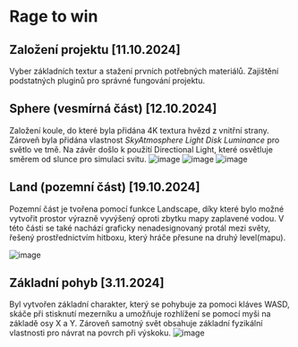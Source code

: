 # Rage to win

## Založení projektu [11.10.2024]
Vyber základních textur a stažení prvních potřebných materiálů. Zajištění podstatných pluginů pro správné fungování projektu.

## Sphere (vesmírná část) [12.10.2024]
Založení koule, do které byla přidána 4K textura hvězd z vnitřní strany. Zároveň byla přidána vlastnost *SkyAtmosphere Light Disk Luminance* pro světlo ve tmě.
Na závěr došlo k použití Directional Light, které osvětluje směrem od slunce pro simulaci svitu.
![image](https://github.com/user-attachments/assets/48a97b73-3cc0-4876-9e07-88307c8c059f) ![image](https://github.com/user-attachments/assets/cde79b57-db35-4fad-a391-25d6b854d3fc) ![image](https://github.com/user-attachments/assets/c2d999d4-bea7-48e9-b3b0-bef62810b6b6)




## Land (pozemní část) [19.10.2024]
Pozemní část je tvořena pomocí funkce Landscape, díky které bylo možné vytvořit prostor výrazně vyvýšený oproti zbytku mapy zaplavené vodou.
V této části se také nachází graficky nenadesignovaný protál mezi světy, řešený prostřednictvím hitboxu, který hráče přesune na druhý level(mapu).

![image](https://github.com/user-attachments/assets/1271fd07-864d-44b2-aca0-f3419452a7f6)

## Základní pohyb [3.11.2024]
Byl vytvořen základní charakter, který se pohybuje za pomoci kláves WASD, skáče při stisknutí mezerníku a umožňuje rozhlížení se pomocí myši na základě osy X a Y. Zároveň samotný svět obsahuje základní fyzikální vlastnosti pro návrat na povrch při výskoku.
![image](https://github.com/user-attachments/assets/92447555-f98b-41d6-b974-01d3f547bbf8)
